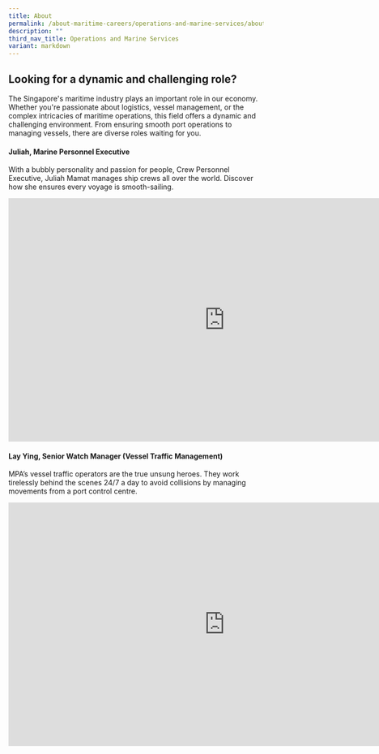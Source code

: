 ```yaml
---
title: About
permalink: /about-maritime-careers/operations-and-marine-services/about/
description: ""
third_nav_title: Operations and Marine Services
variant: markdown
---
```

## Looking for a dynamic and challenging role? 
The Singapore's maritime industry plays an important role in our economy. Whether you're passionate about logistics, vessel management, or the complex intricacies of maritime operations, this field offers a dynamic and challenging environment. From ensuring smooth port operations to managing vessels, there are diverse roles waiting for you. 

#### Juliah, Marine Personnel Executive
With a bubbly personality and passion for people, Crew Personnel Executive, Juliah Mamat manages ship crews all over the world. Discover how she ensures every voyage is smooth-sailing.
<iframe allowfullscreen="" allow="accelerometer; autoplay; clipboard-write; encrypted-media; gyroscope; picture-in-picture; web-share" frameborder="0" title="YouTube video player" src="https://www.youtube.com/embed/rSMGXAgDTWI?si=6dIu05nQ4-a07DC-" height="480" width="854"></iframe>

#### Lay Ying, Senior Watch Manager (Vessel Traffic Management) 
MPA’s vessel traffic operators are the true unsung heroes. They work tirelessly behind the scenes 24/7 a day to avoid collisions by managing movements from a port control centre.

<iframe allowfullscreen="" allow="accelerometer; autoplay; clipboard-write; encrypted-media; gyroscope; picture-in-picture; web-share" frameborder="0" title="YouTube video player" src="https://www.youtube.com/embed/IC__7Lw5Itk?si=E-5Kxejzi2eMePrT" height="480" width="854"></iframe>